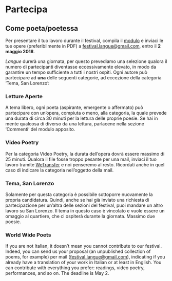 <h1 class="main-title">Partecipa</h1>

<h2 id="come-poeta-poetessa">Come poeta/poetessa</h2>

Per presentare il tuo lavoro durante il festival, compila il <a target="_blank" href="download/modulo_partecipanti.docx">modulo</a> e inviaci le tue opere (preferibilmente in PDF) a <festival.langue@gmail.com>, entro il **2 maggio 2018**.

*Langue* durerà una giornata, per questo prevediamo una selezione qualora il numero di partecipanti diventasse eccessivamente elevato, in modo da garantire un tempo sufficiente a tutti i nostri ospiti. Ogni autore può partecipare ad **una** delle seguenti categorie, ad eccezione della categoria ‘Tema, San Lorenzo’:

### Letture Aperte
A tema libero, ogni poeta (aspirante, emergente o affermato) può partecipare con un’opera, compiuta o meno, alla categoria, la quale prevede una durata di circa 30 minuti per la lettura delle proprie poesie. Se hai in mente qualcosa di diverso da una lettura, parlacene nella sezione ‘Commenti’ del modulo apposito.

### Video Poetry
Per la categoria Video Poetry, la durata dell’opera dovrà essere massimo di 25 minuti. Qualora il file fosse troppo pesante per una mail, inviaci il tuo lavoro tramite <a target="_blank" href="https://wetransfer.com">WeTransfer</a> e noi penseremo al resto. Ricordati anche in quel caso di indicare la categoria nell’oggetto della mail.

### Tema, San Lorenzo
Solamente per questa categoria è possibile sottoporre nuovamente la propria candidatura. Quindi, anche se hai già inviato una richiesta di partecipazione per un’altra delle sezioni del festival, puoi mandare un altro lavoro su San Lorenzo. Il tema in questo caso è vincolato e vuole essere un omaggio al quartiere, che ci ospiterà durante la giornata. Massimo due poesie.

### World Wide Poets
If you are not Italian, it doesn’t mean you cannot contribute to our festival. Indeed, you can send us your proposal (an unpublished collection of poems, for example) per mail (<festival.langue@gmail.com>), indicating if you already have a translation of your work in Italian or at least in English. You can contribute with everything you prefer: readings, video poetry, performances, and so on. The deadline is May 2.
